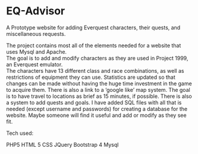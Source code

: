 # EQ-Advisor
A Prototype website for adding Everquest characters, their quests, and miscellaneous requests.

The  project contains most all of the elements needed for a website that uses Mysql and Apache.  
The goal is to add and modify characters as they are used in Project 1999, an Everquest emulator.  
The characters have 13 different class and race combinations, as well as restrictions of equipment 
they can use.  Statistics are updated so that changes can be made without having the huge time 
investment in the game to acquire them.  There is also a link to a ‘google like’ map system.  The 
goal is to have travel to locations as brief as 15 minutes, if possible.  There is also a system 
to add quests and goals.  I have added SQL files with all that is needed (except username and 
passwords) for creating a database for the website.   Maybe someone will find it useful and add 
or modify as they see fit.

Tech used:

PHP5
HTML 5
CSS
JQuery
Bootstrap 4
Mysql


